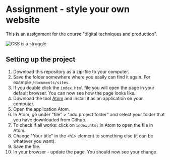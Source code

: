 # Assignment - style your own website
This is an assignment for the course "digital techniques and production".

![CSS is a struggle](https://media.giphy.com/media/13XW2MJE0XCoM0/giphy.gif)

## Setting up the project
1. Download this repository as a zip-file to your computer.
2. Save the folder somewhere where you easily can find it again. For example `/documents/sites`.
3. If you double click the `index.html` file you will open the page in your default browser. You can now see how the page looks like.
4. Download the tool [Atom](https://atom.io/) and install it as an application on your computer.
5. Open the application Atom. 
6. In Atom, go under "file" > "add project folder" and select your folder that you have downloaded from Github.
7. To check if all works: click on `index.html` in Atom to open the file in Atom.
8. Change "Your title" in the `<h1>` element to something else (it can be whatever you want).
9. Save the file.
10. In your browser - update the page. You should now see your change.
